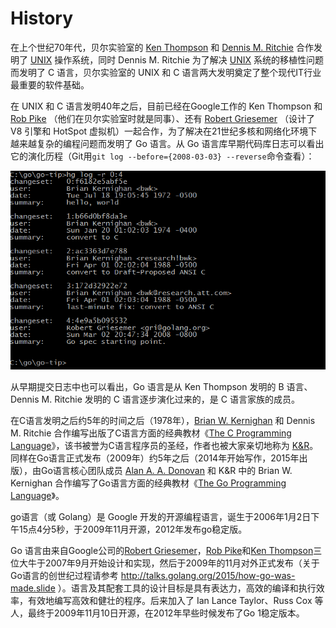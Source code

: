 # History

在上个世纪70年代，贝尔实验室的 [Ken Thompson](http://genius.cat-v.org/ken-thompson/) 和 [Dennis M. Ritchie](http://genius.cat-v.org/dennis-ritchie/) 合作发明了 [UNIX](http://doc.cat-v.org/unix/) 操作系统，同时 Dennis M. Ritchie 为了解决 [UNIX](http://doc.cat-v.org/unix/) 系统的移植性问题而发明了 C 语言，贝尔实验室的 UNIX 和 C 语言两大发明奠定了整个现代IT行业最重要的软件基础。

在 UNIX 和 C 语言发明40年之后，目前已经在Google工作的 Ken Thompson 和 [Rob Pike](http://genius.cat-v.org/rob-pike/) （他们在贝尔实验室时就是同事）、还有 [Robert Griesemer](http://research.google.com/pubs/author96.html) （设计了V8 引擎和 HotSpot 虚拟机）一起合作，为了解决在21世纪多核和网络化环境下越来越复杂的编程问题而发明了 Go 语言。从 Go 语言库早期代码库日志可以看出它的演化历程（Git用`git log --before={2008-03-03} --reverse`命令查看）：

![img](../../Image/g/o/go-log.png)

从早期提交日志中也可以看出，Go 语言是从 Ken Thompson 发明的 B 语言、Dennis M. Ritchie 发明的 C 语言逐步演化过来的，是 C 语言家族的成员。

在C语言发明之后约5年的时间之后（1978年），[Brian W. Kernighan](http://www.cs.princeton.edu/~bwk/) 和 Dennis M. Ritchie 合作编写出版了C语言方面的经典教材《[The C Programming Language](http://s3-us-west-2.amazonaws.com/belllabs-microsite-dritchie/cbook/index.html)》，该书被誉为C语言程序员的圣经，作者也被大家亲切地称为 [K&R](https://en.wikipedia.org/wiki/K%26R)。同样在Go语言正式发布（2009年）约5年之后（2014年开始写作，2015年出版），由Go语言核心团队成员 [Alan A. A. Donovan](https://github.com/adonovan) 和 K&R 中的 Brian W. Kernighan 合作编写了Go语言方面的经典教材《[The Go Programming Language](http://gopl.io)》。

go语言（或  Golang）是 Google 开发的开源编程语言，诞生于2006年1月2日下午15点4分5秒，于2009年11月开源，2012年发布go稳定版。

Go 语言由来自Google公司的[Robert Griesemer](http://research.google.com/pubs/author96.html)，[Rob Pike](http://genius.cat-v.org/rob-pike/)和[Ken Thompson](http://genius.cat-v.org/ken-thompson/)三位大牛于2007年9月开始设计和实现，然后于2009年的11月对外正式发布（关于Go语言的创世纪过程请参考 http://talks.golang.org/2015/how-go-was-made.slide ）。语言及其配套工具的设计目标是具有表达力，高效的编译和执行效率，有效地编写高效和健壮的程序。后来加入了 Ian  Lance Taylor、Russ Cox 等人，最终于2009年11月10日开源，在2012年早些时候发布了Go  1稳定版本。